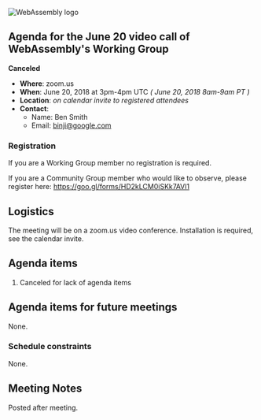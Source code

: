 ![WebAssembly logo](/images/WebAssembly.png)

## Agenda for the June 20 video call of WebAssembly's Working Group

**Canceled**

- **Where**: zoom.us
- **When**: June 20, 2018 at 3pm-4pm UTC *( June 20, 2018 8am-9am PT )*
- **Location**: *on calendar invite to registered attendees*
- **Contact**:
    - Name: Ben Smith
    - Email: binji@google.com

### Registration

If you are a Working Group member no registration is required.

If you are a Community Group member who would like to observe, please register
here:
https://goo.gl/forms/HD2kLCM0iSKk7AVl1

## Logistics

The meeting will be on a zoom.us video conference.
Installation is required, see the calendar invite.

## Agenda items

1. Canceled for lack of agenda items

## Agenda items for future meetings

None.

### Schedule constraints

None.

## Meeting Notes

Posted after meeting.
